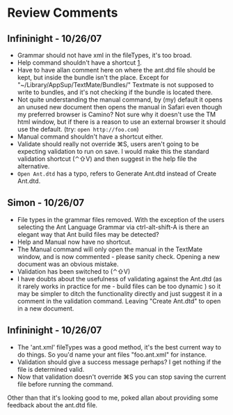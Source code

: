 # Review Comments

## Infininight - 10/26/07

* Grammar should not have xml in the fileTypes, it's too broad.
* Help command shouldn't have a shortcut [1].
* Have to have allan comment here on where the ant.dtd file should be kept, but inside the bundle isn't the place. Except for "~/Library/AppSup/TextMate/Bundles/" Textmate is not supposed to write to bundles, and it's not checking if the bundle is located there.
* Not quite understanding the manual command, by (my) default it opens an unused new document then opens the manual in Safari even though my preferred browser is Camino? Not sure why it doesn't use the TM html window, but if there is a reason to use an external browser it should use the default. (try: `open http://foo.com`)
* Manual command shouldn't have a shortcut either.
* Validate should really not override ⌘S, users aren't going to be expecting validation to run on save. I would make this the standard validation shortcut (⌃⇧V) and then suggest in the help file the alternative.
* `Open Ant.dtd` has a typo, refers to Generate Ant.dtd instead of Create Ant.dtd.

[1]: http://macromates.com/wiki/Bundles/StyleGuide

## Simon - 10/26/07

* File types in the grammar files removed. With the exception of the users selecting the Ant Language Grammar via ctrl-alt-shift-A is there an elegant way that Ant build files may be detected?
* Help and Manual now have no shortcut.
* The Manual command will only open the manual in the TextMate window, and is now commented - please sanity check. Opening a new document was an obvious mistake.
* Validation has been switched to (⌃⇧V)
* I have doubts about the usefulness of validating against the Ant.dtd (as it rarely works in practice for me - build files can be too dynamic ) so it may be simpler to ditch the functionality directly and just suggest it in a comment in the validation command. Leaving "Create Ant.dtd" to open in a new document.

## Infininight - 10/26/07

* The 'ant.xml' fileTypes was a good method, it's the best current way to do things. So you'd name your ant files "foo.ant.xml" for instance.
* Validation should give a success message perhaps? I get nothing if the file is determined valid.
* Now that validation doesn't override ⌘S you can stop saving the current file before running the command.

Other than that it's looking good to me, poked allan about providing some feedback about the ant.dtd file.